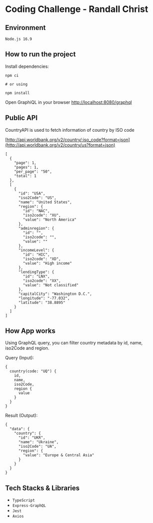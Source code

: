 # Coding Challenge - Randall Christ

## Environment
`Node.js 16.9`

## How to run the project

Install dependencies:

```shell
npm ci

# or using

npm install
```

Open GraphiQL in your browser [http://localhost:8080/graphql](http://localhost:8080/graphql)

## Public API

CountryAPI is used to fetch information of country by ISO code

[http://api.worldbank.org/v2/country/:iso_code?format=json](http://api.worldbank.org/v2/country/us?format=json)

```shell
[
  {
    "page": 1,
    "pages": 1,
    "per_page": "50",
    "total": 1
  },
  [
    {
      "id": "USA",
      "iso2Code": "US",
      "name": "United States",
      "region": {
        "id": "NAC",
        "iso2code": "XU",
        "value": "North America"
      },
      "adminregion": {
        "id": "",
        "iso2code": "",
        "value": ""
      },
      "incomeLevel": {
        "id": "HIC",
        "iso2code": "XD",
        "value": "High income"
      },
      "lendingType": {
        "id": "LNX",
        "iso2code": "XX",
        "value": "Not classified"
      },
      "capitalCity": "Washington D.C.",
      "longitude": "-77.032",
      "latitude": "38.8895"
    }
  ]
]
```

## How App works

Using GraphQL query, you can filter country metadata by id, name, iso2Code and region.

Query (Input):
```shell
{
  country(code: "UQ") {
    id,
    name,
    iso2Code,
    region {
      value
    }
  }
}
```

Result (Output):
```shell
{
  "data": {
    "country": {
      "id": "UKR",
      "name": "Ukraine",
      "iso2Code": "UA",
      "region": {
        "value": "Europe & Central Asia"
      }
    }
  }
}
```

## Tech Stacks & Libraries
- `TypeScript`
- `Express-GraphQL`
- `Jest`
- `Axios`
